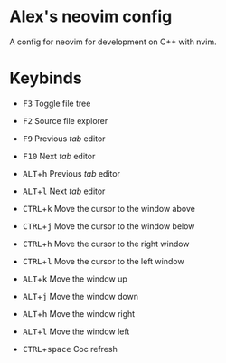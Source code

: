 # Alex's neovim config
A config for neovim for development on C++ with nvim.

# Keybinds
- <kbd>F3</kbd> Toggle file tree
- <kbd>F2</kbd> Source file explorer
- <kbd>F9</kbd> Previous *tab* editor
- <kbd>F10</kbd> Next *tab* editor

- <kbd>ALT</kbd>+<kbd>h</kbd> Previous *tab* editor
- <kbd>ALT</kbd>+<kbd>l</kbd> Next *tab* editor
- <kbd>CTRL</kbd>+<kbd>k</kbd> Move the cursor to the window above
- <kbd>CTRL</kbd>+<kbd>j</kbd> Move the cursor to the window below
- <kbd>CTRL</kbd>+<kbd>h</kbd> Move the cursor to the right window 
- <kbd>CTRL</kbd>+<kbd>l</kbd> Move the cursor to the left window

- <kbd>ALT</kbd>+<kbd>k</kbd> Move the window up
- <kbd>ALT</kbd>+<kbd>j</kbd> Move the window down
- <kbd>ALT</kbd>+<kbd>h</kbd> Move the window right
- <kbd>ALT</kbd>+<kbd>l</kbd> Move the window left


- <kbd>CTRL</kbd>+<kbd>space</kbd> Coc refresh